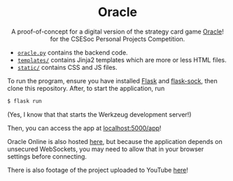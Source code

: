 <div align="center">
	<h1>Oracle</h1>
	<p>
		A proof-of-concept for a digital version of the strategy card game
		<a href="https://oraclecardgame.com/">Oracle</a>! for the CSESoc
		Personal Projects Competition.
	</p>
</div>

- [`oracle.py`](oracle.py) contains the backend code.
- [`templates/`](templates) contains Jinja2 templates which are more or less
  HTML files.
- [`static/`](`static`) contains CSS and JS files.

To run the program, ensure you have
installed [Flask](https://flask.palletsprojects.com/en/2.1.x/installation/)
and [flask-sock](https://flask-sock.readthedocs.io/en/latest/quickstart.html),
then clone this repository.
After, to start the application, run

```sh
$ flask run
```

(Yes, I know that that starts the Werkzeug development server!)

Then, you can access the app at [localhost:5000/app](http://localhost:5000/app)!

Oracle Online is also hosted [here](https://thomasliang.pythonanywhere.com/app),
but because the application depends on unsecured WebSockets, you may need to
allow that in your browser settings before connecting.

There is also footage of the project uploaded to YouTube
[here](https://youtu.be/5uL0M107Y8s)!

